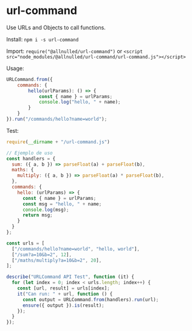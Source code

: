 # url-command

Use URLs and Objects to call functions.

Install: `npm i -s url-command`

Import: `require("@allnulled/url-command")` or `<script src="node_modules/@allnulled/url-command/url-command.js"></script>` 

Usage:

```js
URLCommand.from({
    commands: {
        hello(urlParams): () => {
            const { name } = urlParams;
            console.log("hello, " + name);
        }
    }
}).run("/commands/hello?name=world");
```

Test:

```js
require(__dirname + "/url-command.js")

// Ejemplo de uso
const handlers = {
  sum: ({ a, b }) => parseFloat(a) + parseFloat(b),
  maths: {
    multiply: ({ a, b }) => parseFloat(a) * parseFloat(b),
  },
  commands: {
    hello: (urlParams) => {
      const { name } = urlParams;
      const msg = "hello, " + name;
      console.log(msg);
      return msg;
    }
  }
};

const urls = [
  ["/commands/hello?name=world", "hello, world"],
  ["/sum?a=10&b=2", 12],
  ["/maths/multiply?a=10&b=2", 20],
];

describe("URLCommand API Test", function (it) {
  for (let index = 0; index < urls.length; index++) {
    const [url, result] = urls[index];
    it("Can run: " + url, function () {
      const output = URLCommand.from(handlers).run(url);
      ensure({ output }).is(result);
    });
  }
});
```